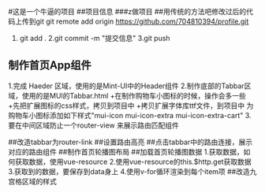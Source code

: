 #这是一个牛逼的项目
##项目信息
###z做项目
##用传统的方法吧修改过后的代码上传到git
git remote add origin https://github.com/704810394/profile.git
1. git add .
2.git commit -m "提交信息"
3.git push
## 制作首页App组件
1.完成 Haeder 区域，使用的是Mint-UI中的Header组件
2.制作底部的Tabbar区域，使用的是MUI的Tabbar.html
+在制作购物车小图标的时候，操作会多一些
+先把扩展图标的css样式，拷贝到项目中
+拷贝扩展字体库ttf文件，到项目中
为购物车小图标添加如下样式"mui-icon mui-icon-extra mui-icon-extra-cart"
3.要在中间区域防止一个router-view 来展示路由匹配组件

##改造tabbar为router-link
##设置路由高亮
##点击tabbar中的路由连接，展示对应的路由组件
##制作首页轮播图布局
##加载首页轮播图数据
1.获取数据，如何获取数据，使用vue-resource
2.使用vue-resource的this.$http.get获取数据
3.获取到的数据，要保存到data身上
4.使用v-for循环渲染到每个item项
##改造九宫格区域的样式

